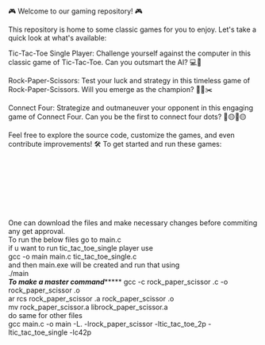 🎮 Welcome to our gaming repository! 🎮

This repository is home to some classic games for you to enjoy. Let's take a quick look at what's available:

Tic-Tac-Toe Single Player:
Challenge yourself against the computer in this classic game of Tic-Tac-Toe. Can you outsmart the AI? 💻🤖

Rock-Paper-Scissors:
Test your luck and strategy in this timeless game of Rock-Paper-Scissors. Will you emerge as the champion? 🗿📄✂️

Connect Four:
Strategize and outmaneuver your opponent in this engaging game of Connect Four. Can you be the first to connect four dots? 🔴🟡🔴🟡

Feel free to explore the source code, customize the games, and even contribute improvements! 🛠️ To get started and run these games:
<br><br><br><br><br><br><br><br><br>One can download the files and make necessary changes before commiting any get approval. <br>
To run the below files go to main.c <br>
if u want to run tic_tac_toe_single player use <br> gcc -o main main.c tic_tac_toe_single.c <br>and then main.exe will be created and run that using <br>./main <br>
***************To make a master command********************
gcc -c rock_paper_scissor .c -o rock_paper_scissor .o<br>
ar rcs rock_paper_scissor .a rock_paper_scissor .o<br>
mv rock_paper_scissor.a librock_paper_scissor.a<br>
do same for other files<br>
gcc main.c -o main -L. -lrock_paper_scissor -ltic_tac_toe_2p -ltic_tac_toe_single -lc42p

